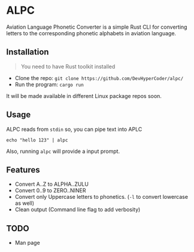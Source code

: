 # ALPC

Aviation Language Phonetic Converter is a simple Rust CLI for converting letters to the corresponding phonetic alphabets in aviation language.

## Installation
> You need to have Rust toolkit installed
- Clone the repo: `git clone https://github.com/DevHyperCoder/alpc/`
- Run the program: `cargo run`

It will be made available in different Linux package repos soon.

## Usage

ALPC reads from `stdin` so, you can pipe text into APLC

`echo "hello 123" | alpc`

Also, running `alpc` will provide a input prompt.

## Features
- Convert A..Z to ALPHA..ZULU
- Convert 0..9 to ZERO..NINER
- Convert only Uppercase letters to phonetics. (`-l` to convert lowercase as well)
- Clean output (Command line flag to add verbosity)

## TODO
- Man page
